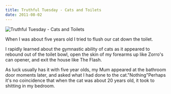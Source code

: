 ```yaml
---
title: Truthful Tuesday - Cats and Toilets
date: 2011-08-02
---
```


![Truthful Tuesday - Cats and Toilets](https://source.unsplash.com/vP3pnOoCiYE/1600x900)

When I was about five years old I tried to flush our cat down the toilet.

I rapidly learned about the gymnastic ability of cats as it appeared to rebound out of the toilet bowl, open the skin of my forearms up like Zorro's can opener, and exit the house like The Flash.

As luck usually has it with five year olds, my Mum appeared at the bathroom door moments later, and asked what I had done to the cat."Nothing"Perhaps it's no coincidence that when the cat was about 20 years old, it took to shitting in my bedroom.